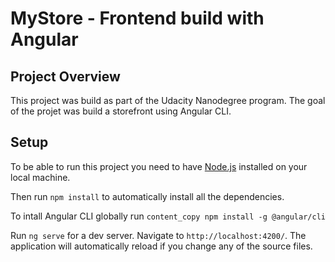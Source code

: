 # MyStore - Frontend build with Angular

## Project Overview

This project was build as part of the Udacity Nanodegree program. The goal of the projet was build a storefront using Angular CLI.

## Setup

To be able to run this project you need to have [Node.js](https://nodejs.org/en/download/) installed on your local machine.

Then run `npm install` to automatically install all the dependencies.

To intall Angular CLI globally run `content_copy npm install -g @angular/cli`

Run `ng serve` for a dev server. Navigate to `http://localhost:4200/`. The application will automatically reload if you change any of the source files.
